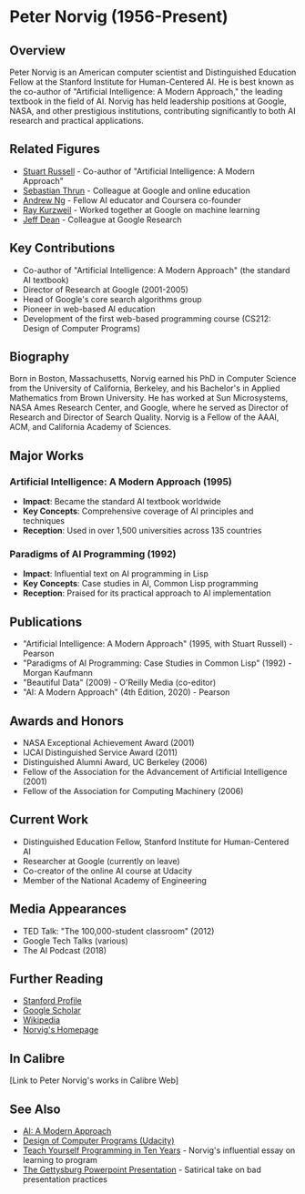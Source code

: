 ﻿# Peter Norvig (1956-Present)

## Overview
Peter Norvig is an American computer scientist and Distinguished Education Fellow at the Stanford Institute for Human-Centered AI. He is best known as the co-author of "Artificial Intelligence: A Modern Approach," the leading textbook in the field of AI. Norvig has held leadership positions at Google, NASA, and other prestigious institutions, contributing significantly to both AI research and practical applications.

## Related Figures
- [Stuart Russell](/ai/persons/stuart_russell.md) - Co-author of "Artificial Intelligence: A Modern Approach"
- [Sebastian Thrun](/ai/persons/sebastian_thrun.md) - Colleague at Google and online education
- [Andrew Ng](/ai/persons/andrew_ng.md) - Fellow AI educator and Coursera co-founder
- [Ray Kurzweil](/ai/persons/ray_kurzweil.md) - Worked together at Google on machine learning
- [Jeff Dean](/ai/persons/jeff_dean.md) - Colleague at Google Research

## Key Contributions
- Co-author of "Artificial Intelligence: A Modern Approach" (the standard AI textbook)
- Director of Research at Google (2001-2005)
- Head of Google's core search algorithms group
- Pioneer in web-based AI education
- Development of the first web-based programming course (CS212: Design of Computer Programs)

## Biography
Born in Boston, Massachusetts, Norvig earned his PhD in Computer Science from the University of California, Berkeley, and his Bachelor's in Applied Mathematics from Brown University. He has worked at Sun Microsystems, NASA Ames Research Center, and Google, where he served as Director of Research and Director of Search Quality. Norvig is a Fellow of the AAAI, ACM, and California Academy of Sciences.

## Major Works
### Artificial Intelligence: A Modern Approach (1995)
- **Impact**: Became the standard AI textbook worldwide
- **Key Concepts**: Comprehensive coverage of AI principles and techniques
- **Reception**: Used in over 1,500 universities across 135 countries

### Paradigms of AI Programming (1992)
- **Impact**: Influential text on AI programming in Lisp
- **Key Concepts**: Case studies in AI, Common Lisp programming
- **Reception**: Praised for its practical approach to AI implementation

## Publications
- "Artificial Intelligence: A Modern Approach" (1995, with Stuart Russell) - Pearson
- "Paradigms of AI Programming: Case Studies in Common Lisp" (1992) - Morgan Kaufmann
- "Beautiful Data" (2009) - O'Reilly Media (co-editor)
- "AI: A Modern Approach" (4th Edition, 2020) - Pearson

## Awards and Honors
- NASA Exceptional Achievement Award (2001)
- IJCAI Distinguished Service Award (2011)
- Distinguished Alumni Award, UC Berkeley (2006)
- Fellow of the Association for the Advancement of Artificial Intelligence (2001)
- Fellow of the Association for Computing Machinery (2006)

## Current Work
- Distinguished Education Fellow, Stanford Institute for Human-Centered AI
- Researcher at Google (currently on leave)
- Co-creator of the online AI course at Udacity
- Member of the National Academy of Engineering

## Media Appearances
- TED Talk: "The 100,000-student classroom" (2012)
- Google Tech Talks (various)
- The AI Podcast (2018)

## Further Reading
- [Stanford Profile](https://profiles.stanford.edu/peter-norvig)
- [Google Scholar](https://scholar.google.com/citations?user=ZKD7tqMAAAAJ)
- [Wikipedia](https://en.wikipedia.org/wiki/Peter_Norvig)
- [Norvig's Homepage](http://norvig.com/)

## In Calibre
[Link to Peter Norvig's works in Calibre Web]

## See Also
- [AI: A Modern Approach](http://aima.cs.berkeley.edu/)
- [Design of Computer Programs (Udacity)](https://www.udacity.com/course/design-of-computer-programs--cs212)
- [Teach Yourself Programming in Ten Years](http://norvig.com/21-days.html) - Norvig's influential essay on learning to program
- [The Gettysburg Powerpoint Presentation](http://norvig.com/Gettysburg/) - Satirical take on bad presentation practices

